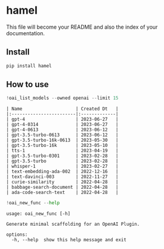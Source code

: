 # hamel

<!-- WARNING: THIS FILE WAS AUTOGENERATED! DO NOT EDIT! -->

This file will become your README and also the index of your
documentation.

## Install

``` sh
pip install hamel
```

## How to use

``` python
!oai_list_models --owned openai --limit 15
```

    | Name                    | Created Dt   |
    |:------------------------|:-------------|
    | gpt-4                   | 2023-06-27   |
    | gpt-4-0314              | 2023-06-27   |
    | gpt-4-0613              | 2023-06-12   |
    | gpt-3.5-turbo-0613      | 2023-06-12   |
    | gpt-3.5-turbo-16k-0613  | 2023-05-30   |
    | gpt-3.5-turbo-16k       | 2023-05-10   |
    | tts-1                   | 2023-04-19   |
    | gpt-3.5-turbo-0301      | 2023-02-28   |
    | gpt-3.5-turbo           | 2023-02-28   |
    | whisper-1               | 2023-02-27   |
    | text-embedding-ada-002  | 2022-12-16   |
    | text-davinci-003        | 2022-11-27   |
    | curie-similarity        | 2022-04-28   |
    | babbage-search-document | 2022-04-28   |
    | ada-code-search-text    | 2022-04-28   |

``` python
!oai_new_func --help
```

    usage: oai_new_func [-h]

    Generate minimal scaffolding for an OpenAI Plugin.

    options:
      -h, --help  show this help message and exit
